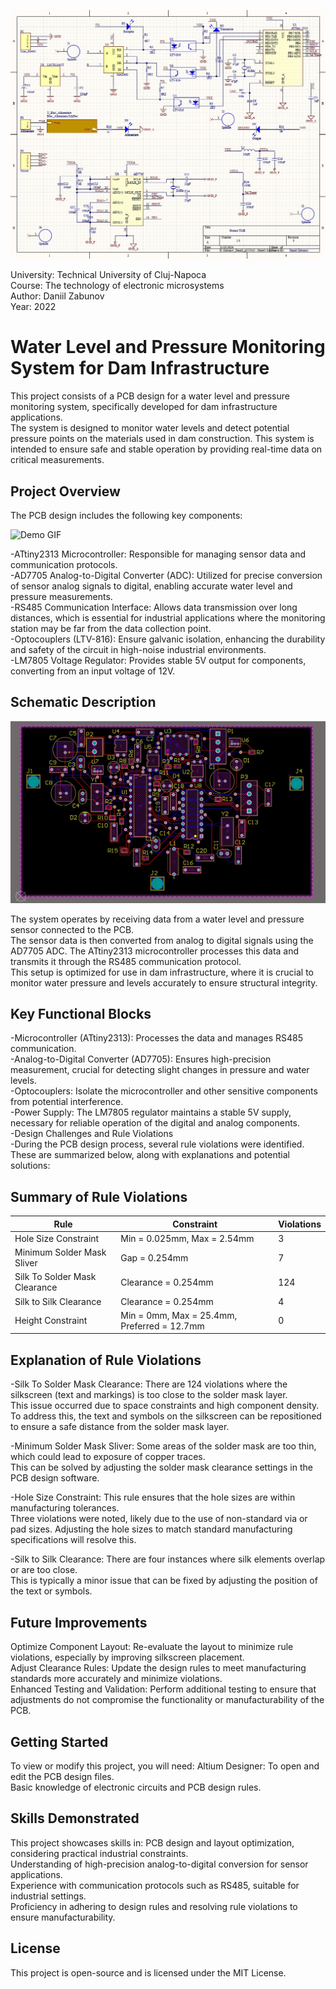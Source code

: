![Alt text](AltiumSheet.jpeg)

University: Technical University of Cluj-Napoca  
Course: The technology of electronic microsystems    
Author: Daniil Zabunov  
Year: 2022  
 
# Water Level and Pressure Monitoring System for Dam Infrastructure   

This project consists of a PCB design for a water level and pressure monitoring system, specifically developed for dam infrastructure applications.  
The system is designed to monitor water levels and detect potential pressure points on the materials used in dam construction. This system is intended to ensure safe and stable operation by providing real-time data on critical measurements.  

## Project Overview  

The PCB design includes the following key components:  

![Demo GIF](View3D.gif)

-ATtiny2313 Microcontroller: Responsible for managing sensor data and communication protocols.  
-AD7705 Analog-to-Digital Converter (ADC): Utilized for precise conversion of sensor analog signals to digital, enabling accurate water level and pressure measurements.  
-RS485 Communication Interface: Allows data transmission over long distances, which is essential for industrial applications where the monitoring station may be far from the data collection point.  
-Optocouplers (LTV-816): Ensure galvanic isolation, enhancing the durability and safety of the circuit in high-noise industrial environments.  
-LM7805 Voltage Regulator: Provides stable 5V output for components, converting from an input voltage of 12V.  

## Schematic Description  

![Alt text](View2D.jpeg)

The system operates by receiving data from a water level and pressure sensor connected to the PCB.  
The sensor data is then converted from analog to digital signals using the AD7705 ADC. The ATtiny2313 microcontroller processes this data and transmits it through the RS485 communication protocol.  
This setup is optimized for use in dam infrastructure, where it is crucial to monitor water pressure and levels accurately to ensure structural integrity.  

## Key Functional Blocks  

-Microcontroller (ATtiny2313): Processes the data and manages RS485 communication.  
-Analog-to-Digital Converter (AD7705): Ensures high-precision measurement, crucial for detecting slight changes in pressure and water levels.  
-Optocouplers: Isolate the microcontroller and other sensitive components from potential interference.  
-Power Supply: The LM7805 regulator maintains a stable 5V supply, necessary for reliable operation of the digital and analog components.  
-Design Challenges and Rule Violations  
-During the PCB design process, several rule violations were identified. These are summarized below, along with explanations and potential solutions:  

## Summary of Rule Violations  

| Rule                          | Constraint                            | Violations |
|-------------------------------|---------------------------------------|------------|
| Hole Size Constraint          | Min = 0.025mm, Max = 2.54mm           | 3          |
| Minimum Solder Mask Sliver    | Gap = 0.254mm                         | 7          |
| Silk To Solder Mask Clearance | Clearance = 0.254mm                   | 124        |
| Silk to Silk Clearance        | Clearance = 0.254mm                   | 4          |
| Height Constraint             | Min = 0mm, Max = 25.4mm, Preferred = 12.7mm | 0          |

## Explanation of Rule Violations  

-Silk To Solder Mask Clearance: There are 124 violations where the silkscreen (text and markings) is too close to the solder mask layer.  
This issue occurred due to space constraints and high component density.  
To address this, the text and symbols on the silkscreen can be repositioned to ensure a safe distance from the solder mask layer.    

-Minimum Solder Mask Sliver: Some areas of the solder mask are too thin, which could lead to exposure of copper traces.    
This can be solved by adjusting the solder mask clearance settings in the PCB design software.   

-Hole Size Constraint: This rule ensures that the hole sizes are within manufacturing tolerances.  
Three violations were noted, likely due to the use of non-standard via or pad sizes. Adjusting the hole sizes to match standard manufacturing specifications will resolve this.  

-Silk to Silk Clearance: There are four instances where silk elements overlap or are too close.  
This is typically a minor issue that can be fixed by adjusting the position of the text or symbols.  

## Future Improvements  

Optimize Component Layout: Re-evaluate the layout to minimize rule violations, especially by improving silkscreen placement.  
Adjust Clearance Rules: Update the design rules to meet manufacturing standards more accurately and minimize violations.  
Enhanced Testing and Validation: Perform additional testing to ensure that adjustments do not compromise the functionality or manufacturability of the PCB.  

## Getting Started

To view or modify this project, you will need:
Altium Designer: To open and edit the PCB design files.  
Basic knowledge of electronic circuits and PCB design rules.  

## Skills Demonstrated

This project showcases skills in:
PCB design and layout optimization, considering practical industrial constraints.  
Understanding of high-precision analog-to-digital conversion for sensor applications.  
Experience with communication protocols such as RS485, suitable for industrial settings.  
Proficiency in adhering to design rules and resolving rule violations to ensure manufacturability.  

## License  

This project is open-source and is licensed under the MIT License.  
